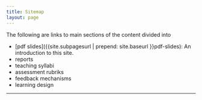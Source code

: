 ```yaml
---
title: Sitemap
layout: page
---
```



The following are links to main sections of the content divided into 

-  [pdf slides]({{site.subpagesurl | prepend: site.baseurl }}pdf-slides): An introduction to this site.
- reports
- teaching syllabi
- assessment rubriks
- feedback mechanisms 
- learning design

---